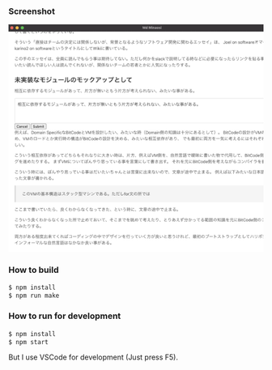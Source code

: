 
### Screenshot

![screenshot](https://raw.githubusercontent.com/karino2/MdMinaosi/main/misc/screenshot_md_minaosi.png)

### How to build

```
$ npm install
$ npm run make
```

### How to run for development

```
$ npm install
$ npm start
```

But I use VSCode for development (Just press F5).